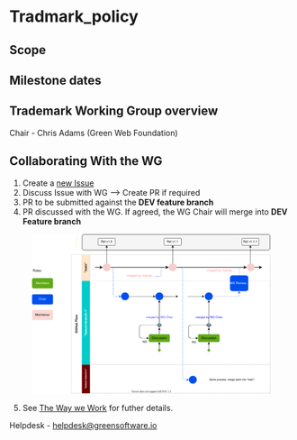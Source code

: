 # Tradmark_policy

## Scope

## Milestone dates

## Trademark Working Group overview

Chair - Chris Adams (Green Web Foundation)

## Collaborating With the WG

1. Create a [new Issue](https://github.com/Green-Software-Foundation/trademark_policy/issues/new)
2. Discuss Issue with WG --> Create PR if required
3. PR to be submitted against the **DEV feature branch**
4. PR discussed with the WG. If agreed, the WG Chair will merge into **DEV Feature branch**
 
<figure>
	<img src="images/single-trunk-branch.svg" alt="GSF Single-Trunk Based Branch Flow">
	<figcaption></figcaption>
</figure>

5. See [The Way we Work](https://github.com/Green-Software-Foundation/standards_wg/blob/main/the_way_we_work.md) for futher details.

Helpdesk - helpdesk@greensoftware.io 
